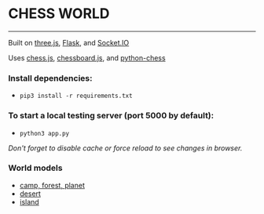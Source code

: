 # CHESS WORLD

---

Built on [three.js](https://threejs.org/), [Flask](https://flask.palletsprojects.com/en/1.1.x/), and [Socket.IO](https://socket.io/)

Uses [chess.js](https://github.com/jhlywa/chess.js), [chessboard.js](https://chessboardjs.com/index.html), and [python-chess](https://python-chess.readthedocs.io/en/latest/index.html#)


### Install dependencies:
- `pip3 install -r requirements.txt`

### To start a local testing server (port 5000 by default):
- `python3 app.py`

*Don't forget to disable cache or force reload to see changes in browser.*

### World models
- [camp, forest, planet](https://sketchfab.com/hinger/collections/the-meridian-project-digital-media-2020)
- [desert](https://sketchfab.com/3d-models/the-forgotten-sands-low-poly-game-level-88346e94e2d2435199472f022370abd8)
- [island](https://sketchfab.com/3d-models/whereabouts-3ba6c1f0e24c4cd8a380cb7a9e343dbc)
